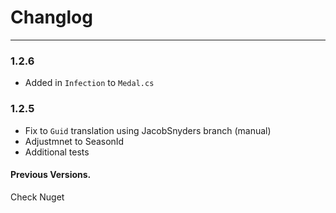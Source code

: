 # Changlog
---------------

### 1.2.6
- Added in `Infection` to `Medal.cs`

### 1.2.5
- Fix to `Guid` translation using JacobSnyders branch (manual)
- Adjustmnet to SeasonId
- Additional tests

#### Previous Versions.
Check Nuget